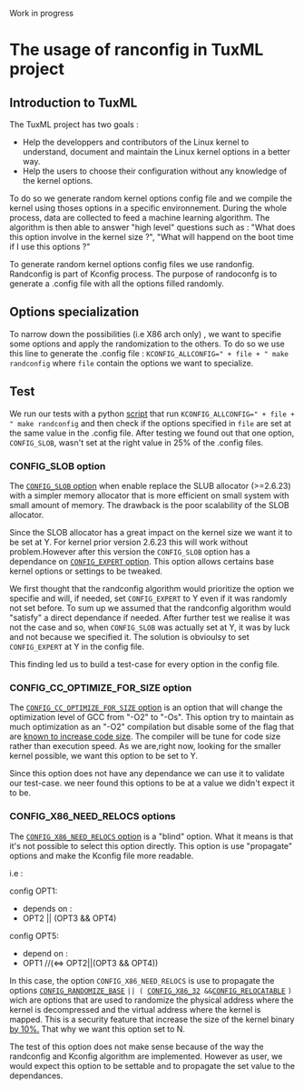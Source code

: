 Work in progress

# The usage of ranconfig in TuxML project

## Introduction to TuxML

The TuxML project has two goals :

* Help the developpers and contributors of the Linux kernel to understand, document and maintain the Linux kernel options in a better way.
* Help the users to choose their configuration without any knowledge of the kernel options.

To do so we generate random kernel options config file and we compile the kernel using thoses options in a specific environnement. During the whole process, data are collected to feed a machine learning algorithm. The algorithm is then able to answer "high level" questions such as : "What does this option involve in the kernel size ?", "What will happend on the boot time if I use this options ?"

To generate random kernel options config files we use randonfig. Randconfig is part of Kconfig process. The purpose of randoconfg is to generate a .config file with all the options filled randomly.

## Options specialization

To narrow down the possibilities (i.e X86 arch only) , we want to specifie some options and apply the randomization to the others. To do so we use this line to generate the .config file :     `KCONFIG_ALLCONFIG=" + file + " make randconfig` where `file` contain the options we want to specialize.

## Test

We run our tests with a python [script](https://github.com/TuxML/ProjetIrma/blob/dev/special-config/kconfig_checker.py) that run `KCONFIG_ALLCONFIG=" + file + " make randconfig` and then check if the options specified in `file` are set at the same value in the .config file. After testing we found out that one option, `CONFIG_SLOB`, wasn't set at the right value in 25% of the .config files.

### CONFIG_SLOB option

The [`CONFIG_SLOB` option](https://cateee.net/lkddb/web-lkddb/SLOB.html) when enable replace the SLUB allocator (>=2.6.23) with a simpler memory allocator that is more efficient on small system with small amount of memory. The drawback is the poor scalability of the SLOB allocator.

Since the SLOB allocator has a great impact on the kernel size we want it to be set at Y. For kernel prior version 2.6.23 this will work without problem.However after this version the `CONFIG_SLOB` option has a dependance on [`CONFIG_EXPERT` option](https://cateee.net/lkddb/web-lkddb/EXPERT.html).
This option allows certains base kernel options or settings to be tweaked.

We first thought that the randconfig algorithm would prioritize the option we specifie and will, if needed, set `CONFIG_EXPERT` to Y even if it was randomly not set before. To sum up we assumed that the randconfig algorithm would "satisfy" a direct dependance if needed. After further test we realise it was not the case and so, when `CONFIG_SLOB` was actually set at Y, it was by luck and not because we specified it. The solution is obvioulsy to set `CONFIG_EXPERT` at Y in the config file.

This finding led us to build a test-case for every option in the config file.

### CONFIG_CC_OPTIMIZE_FOR_SIZE option
The [`CONFIG_CC_OPTIMIZE_FOR_SIZE` option](https://gcc.gnu.org/onlinedocs/gcc/Optimize-Options.html) is an option that will change the optimization level of GCC from "-O2" to "-Os". This option try to maintain as much optimization as an "-O2" compilation but disable some of the flag that are [known to increase code size](https://gcc.gnu.org/onlinedocs/gcc/Optimize-Options.html). The compiler will be tune for code size rather than execution speed. As we are,right now, looking for the smaller kernel possible, we want this option to be set to Y.

Since this option does not have any dependance we can use it to validate our test-case. we neer found this options to be at a value we didn't expect it to be.

### CONFIG_X86_NEED_RELOCS options
The [`CONFIG_X86_NEED_RELOCS` option](https://cateee.net/lkddb/web-lkddb/X86_NEED_RELOCS.html) is a "blind" option. What it means is that it's not possible to select this option directly. This option is use "propagate" options and make the Kconfig file more readable. 

i.e : 

config OPT1:
* depends on :
* OPT2 || (OPT3 && OPT4)

config OPT5:
* depend on :
* OPT1   //(<=> OPT2||(OPT3 && OPT4))

In this case, the option `CONFIG_X86_NEED_RELOCS` is use to propagate the options [`CONFIG_RANDOMIZE_BASE`](https://cateee.net/lkddb/web-lkddb/RANDOMIZE_BASE.html) `|| ( `[`CONFIG_X86_32`](https://cateee.net/lkddb/web-lkddb/X86_32.html)` &&`[`CONFIG_RELOCATABLE`](https://cateee.net/lkddb/web-lkddb/RELOCATABLE.html) `)`
wich are options that are used to randomize the physical address where the kernel is decompressed and the virtual address where the kernel is mapped. This is a security feature that increase the size of the kernel binary [by 10%.](https://github.com/torvalds/linux/blob/master/arch/x86/Kconfig) That why we want this option set to N.

The test of this option does not make sense because of the way the randconfig and Kconfig algorithm are implemented. However as user, we would expect this option to be settable and to propagate the set value to the dependances.
